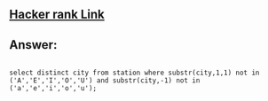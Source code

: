 <a href="https://www.hackerrank.com/challenges/weather-observation-station-12/problem?isFullScreen=true">Hacker rank Link</a>
--
<h2>Answer:</h2>
<code>
select distinct city from station where substr(city,1,1) not in ('A','E','I','O','U') and substr(city,-1) not in ('a','e','i','o','u'); 
</code>
